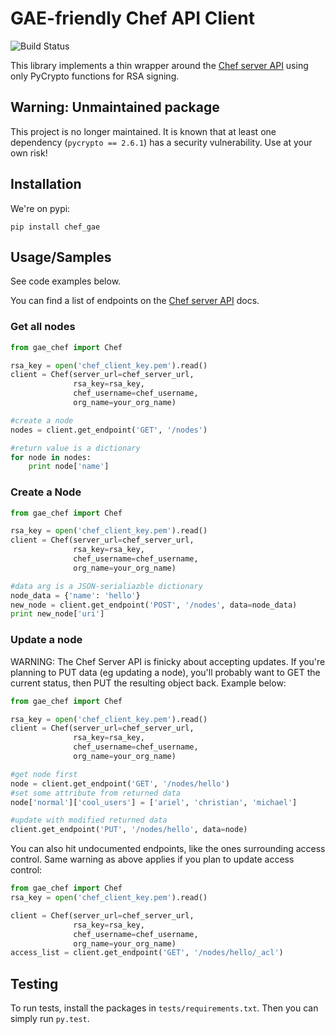 # GAE-friendly Chef API Client
![Build Status](https://travis-ci.org/thedataincubator/chef_gae.svg)

This library implements a thin wrapper around the [Chef server API](https://docs.chef.io/api_chef_server.html) using only PyCrypto functions for RSA signing.

## Warning: Unmaintained package

This project is no longer maintained.  It is known that at least one dependency (`pycrypto == 2.6.1`) has a security vulnerability. Use at your own risk!

## Installation
We're on pypi:
```
pip install chef_gae
```
## Usage/Samples
See code examples below.

You can find a list of endpoints on the [Chef server API](https://docs.chef.io/api_chef_server.html) docs.

### Get all nodes
```python
from gae_chef import Chef

rsa_key = open('chef_client_key.pem').read()
client = Chef(server_url=chef_server_url,
              rsa_key=rsa_key,
              chef_username=chef_username,
              org_name=your_org_name)

#create a node
nodes = client.get_endpoint('GET', '/nodes')

#return value is a dictionary
for node in nodes:
    print node['name']
```

### Create a Node
```python
from gae_chef import Chef

rsa_key = open('chef_client_key.pem').read()
client = Chef(server_url=chef_server_url,
              rsa_key=rsa_key,
              chef_username=chef_username,
              org_name=your_org_name)

#data arg is a JSON-serialiazble dictionary
node_data = {'name': 'hello'}
new_node = client.get_endpoint('POST', '/nodes', data=node_data)
print new_node['uri']
```

### Update a node
WARNING: The Chef Server API is finicky about accepting updates. If you're planning to PUT data (eg updating a node), you'll probably want to GET the current status, then PUT the resulting object back. Example below:
```python
from gae_chef import Chef

rsa_key = open('chef_client_key.pem').read()
client = Chef(server_url=chef_server_url,
              rsa_key=rsa_key,
              chef_username=chef_username,
              org_name=your_org_name)

#get node first
node = client.get_endpoint('GET', '/nodes/hello')
#set some attribute from returned data
node['normal']['cool_users'] = ['ariel', 'christian', 'michael']

#update with modified returned data
client.get_endpoint('PUT', '/nodes/hello', data=node)
```

You can also hit undocumented endpoints, like the ones surrounding access control. Same warning as above applies if you plan to update access control:
```python
from gae_chef import Chef
rsa_key = open('chef_client_key.pem').read()

client = Chef(server_url=chef_server_url,
              rsa_key=rsa_key,
              chef_username=chef_username,
              org_name=your_org_name)
access_list = client.get_endpoint('GET', '/nodes/hello/_acl')
```

## Testing

To run tests, install the packages in `tests/requirements.txt`. Then you can simply run `py.test`.
